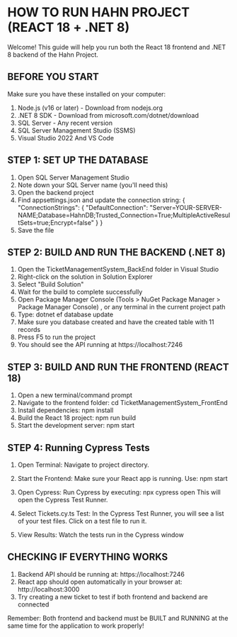 HOW TO RUN HAHN PROJECT (REACT 18 + .NET 8)
==========================================

Welcome! This guide will help you run both the React 18 frontend and .NET 8 backend of the Hahn Project.

BEFORE YOU START
---------------
Make sure you have these installed on your computer:
1. Node.js (v16 or later) - Download from nodejs.org
2. .NET 8 SDK - Download from microsoft.com/dotnet/download
3. SQL Server - Any recent version
4. SQL Server Management Studio (SSMS)
5. Visual Studio 2022 And VS Code

STEP 1: SET UP THE DATABASE
--------------------------
1. Open SQL Server Management Studio
2. Note down your SQL Server name (you'll need this)
3. Open the backend project
4. Find appsettings.json and update the connection string:
   {
     "ConnectionStrings": {
       "DefaultConnection": "Server=YOUR-SERVER-NAME;Database=HahnDB;Trusted_Connection=True;MultipleActiveResultSets=true;Encrypt=false"
     }
   }
5. Save the file

STEP 2: BUILD AND RUN THE BACKEND (.NET 8)
----------------------------------------
1. Open the TicketManagementSystem_BackEnd folder in Visual Studio
2. Right-click on the solution in Solution Explorer
3. Select "Build Solution"
4. Wait for the build to complete successfully
5. Open Package Manager Console (Tools > NuGet Package Manager > Package Manager Console) , or any terminal in the current project path
6. Type: dotnet ef database update
7. Make sure you database created and have the created table with 11 records
7. Press F5 to run the project
8. You should see the API running at https://localhost:7246

STEP 3: BUILD AND RUN THE FRONTEND (REACT 18)
------------------------------------------
1. Open a new terminal/command prompt
2. Navigate to the frontend folder:
   cd TicketManagementSystem_FrontEnd
3. Install dependencies:
   npm install
4. Build the React 18 project:
   npm run build
5. Start the development server:
   npm start


STEP 4: Running Cypress Tests
-------------------------------

1. Open Terminal: Navigate to project directory.

2. Start the Frontend: Make sure your React app is running. Use:
   npm start

3. Open Cypress: Run Cypress by executing:
   npx cypress open
   This will open the Cypress Test Runner.

4. Select Tickets.cy.ts Test: In the Cypress Test Runner, you will see a list of your test files. Click on a test file to run it.

5. View Results: Watch the tests run in the Cypress window


CHECKING IF EVERYTHING WORKS
--------------------------
1. Backend API should be running at: https://localhost:7246
2. React app should open automatically in your browser at: http://localhost:3000
3. Try creating a new ticket to test if both frontend and backend are connected


Remember: Both frontend and backend must be BUILT and RUNNING at the same time for the application to work properly!